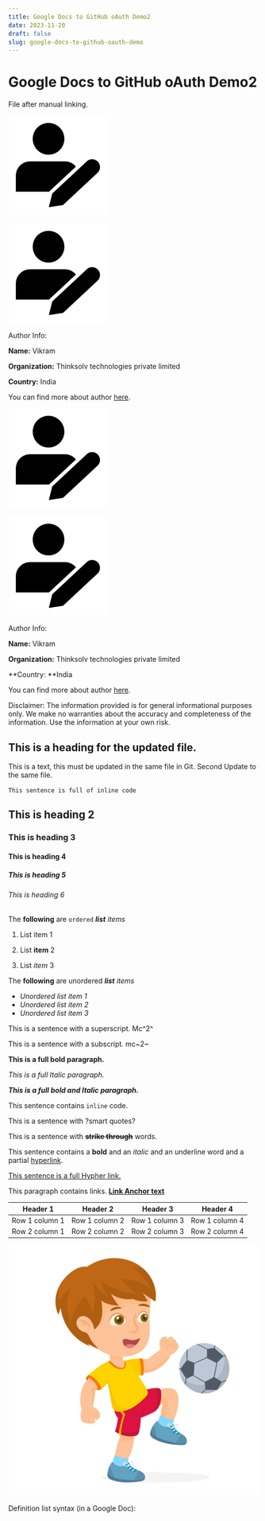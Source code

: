 ```yaml
---
title: Google Docs to GitHub oAuth Demo2
date: 2023-11-20
draft: false
slug: google-docs-to-github-oauth-demo
---
```

# Google Docs to GitHub oAuth Demo2
File after manual linking. 




![image 1](/default%20image%20location/nvv-image-1.png)	



![](/default%20image%20location/sTA_Image_0.png)

Author Info:


**Name:** Vikram 






**Organization:** Thinksolv technologies private limited

**Country:** India

You can find more about author [here](https://twitter.com/).

![](/default%20image%20location/bW3_Image_1.png)

![](/default%20image%20location/bFf_Image_2.png)

Author Info:


**Name:** Vikram 

**Organization:** Thinksolv technologies private limited

**Country: **India

You can find more about author [here](https://twitter.com/).




Disclaimer: The information provided is for general informational purposes only. We make no warranties about the accuracy and completeness of the information. Use the information at your own risk.


## This is a heading for the updated file. 


This is a text, this must be updated in the same file in Git. Second Update to the same file. 


```
This sentence is full of inline code
```

## This is heading 2

### This is heading 3

#### This is heading 4

##### This is heading 5

<h6>This is heading 6</h6>


The **following** are `ordered` ***list*** *items*

1. List item 1

2. List **item** 2

3. List *item* 3



The **following** are unordered ***list*** *items*

- *Unordered list item 1*
- *Unordered list item 2*
- *Unordered list item 3*

This is a sentence with a superscript. Mc^2^


This is a sentence with a subscript. mc~2~


**This is a full bold paragraph.**

*This is a full Italic paragraph.*

***This is a full bold and Italic paragraph.***

This sentence contains `inline` code. 



This is a sentence with ?smart quotes?


This is a sentence with **~~strike through~~** words.


This sentence contains a **bold** and an *italic* and an <span style="text - decoration: underline;">underline</span> word and a partial [hyperlink](https://en.wikipedia.org/wiki/HTTP). 


[This sentence is a full Hypher link.](https://en.wikipedia.org/wiki/Hyperlink)

This paragraph contains links. **[Link Anchor text](https://www.gdocstomarkdown.com/)**





| Header 1 | Header 2 | Header 3 | Header 4 |
| --- |  --- |  --- |  --- | 
| Row 1 column 1 | Row 1 column 2 | Row 1 column 3 | Row 1 column 4 |
| Row 2 column 1 | Row 2 column 2 | Row 2 column 3 | Row 2 column 4 |

![](/default%20image%20location/uYq_Image_3.jpeg)




Definition list syntax (in a Google Doc):



